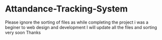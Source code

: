 # Attandance-Tracking-System
Please ignore the sorting of files as while completing the project i was a beginer to web design and development
I will update all the files and sorting very soon
Thanks
